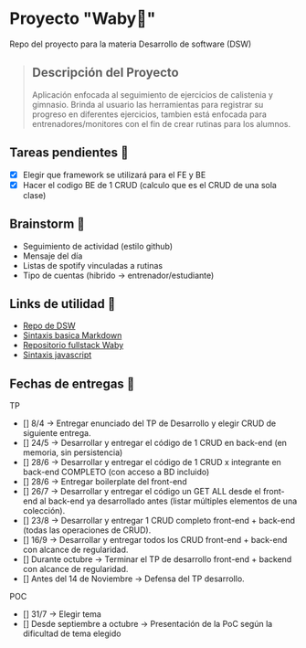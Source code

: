 # Proyecto "Waby💪" 
Repo del proyecto para la materia Desarrollo de software (DSW)
> ## Descripción del Proyecto
> Aplicación enfocada al seguimiento de ejercicios de calistenia y gimnasio. Brinda al usuario las herramientas para registrar su progreso en diferentes ejercicios, tambien está enfocada para entrenadores/monitores con el fin de crear rutinas para los alumnos. 

## Tareas pendientes 📃
- [x] Elegir que framework se utilizará para el FE y BE
- [x] Hacer el codigo BE de 1 CRUD (calculo que es el CRUD de una sola clase)

## Brainstorm 🧠 
- Seguimiento de actividad (estilo github)
- Mensaje del día
- Listas de spotify vinculadas a rutinas
- Tipo de cuentas (hibrido -> entrenador/estudiante)

## Links de utilidad 🔗
- <a href = "https://github.com/utnfrrodsw/desarrollo-de-software" target = "_blank">Repo de DSW</a>
- <a href = "https://www.markdownguide.org/basic-syntax/#blockquotes-with-other-elements" target = "_blank">Sintaxis basica Markdown</a>
- <a href = "https://github.com/Eliasusu/Fullstack-app-Waby">Repositorio fullstack Waby</a>
- <a href = "https://github.com/airbnb/javascript">Sintaxis javascript</a>

 ## Fechas de entregas 📅
TP
- [] 8/4 -> Entregar enunciado del TP de Desarrollo y elegir CRUD de siguiente entrega.
- [] 24/5 -> Desarrollar y entregar el código de 1 CRUD en back-end (en memoria, sin persistencia)
- [] 28/6 -> Desarrollar y entregar el código de 1 CRUD x integrante en back-end COMPLETO (con acceso a BD incluido)
- [] 28/6 -> Entregar boilerplate del front-end
- [] 26/7 -> Desarrollar y entregar el código un GET ALL desde el front-end al back-end ya desarrollado antes (listar múltiples elementos de una colección).
- [] 23/8 -> Desarrollar y entregar 1 CRUD completo front-end + back-end (todas las operaciones de CRUD).
- [] 16/9 -> Desarrollar y entregar todos los CRUD front-end + back-end con alcance de regularidad.
- [] Durante octubre -> Terminar el TP de desarrollo front-end + backend con alcance de regularidad.
- [] Antes del 14 de Noviembre -> Defensa del TP desarrollo.

POC
- [] 31/7 -> Elegir tema
- [] Desde septiembre a octubre -> Presentación de la PoC según la dificultad de tema elegido


